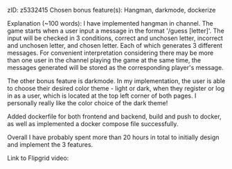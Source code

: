 zID: z5332415
Chosen bonus feature(s): Hangman, darkmode, dockerize

Explanation (~100 words): 
I have implemented hangman in channel. The game starts when a user input a message in the format '/guess [letter]'. The input will be checked in 3 conditions, correct and unchosen letter, incorrect and unchosen letter, and chosen letter. Each of which generates 3 different messages. For convenient interpretation considering there may be more than one user in the channel playing the game at the same time, the messages generated will be stored as the corresponding player's message. 

The other bonus feature is darkmode. In my implementation, the user is able to choose their desired color theme - light or dark, when they register or log in as a user, which is located at the top left corner of both pages. I personally really like the color choice of the dark theme!

Added dockerfile for both frontend and backend, build and push to docker, as well as implemented a docker compose file successfully.

Overall I have probably spent more than 20 hours in total to initially design and implement the 3 features.

Link to Flipgrid video: